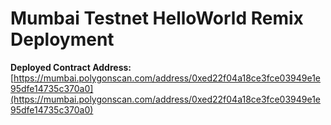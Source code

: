 # Mumbai Testnet HelloWorld Remix Deployment

**Deployed Contract Address:**
[https://mumbai.polygonscan.com/address/0xed22f04a18ce3fce03949e1e95dfe14735c370a0](https://mumbai.polygonscan.com/address/0xed22f04a18ce3fce03949e1e95dfe14735c370a0)
